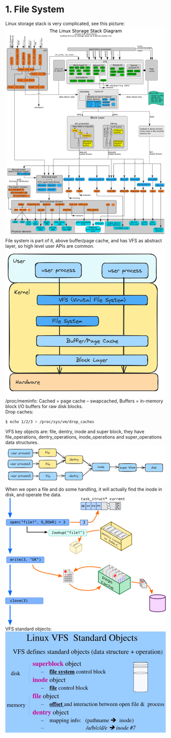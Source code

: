 # 1. File System
Linux storage stack is very complicated, see this picture:  
![alt text](images/linux_storage_stack.png)
File system is part of it, above buffer/page cache, and has VFS as abstract layer, so high level user APIs are common.  
![alt text](images/file_system.png)  
/proc/meminfo: Cached = page cache – swapcached, Buffers = in-memory block I/O buffers for raw disk blocks.  
Drop caches:  
```bash  
$ echo 1/2/3 > /proc/sys/vm/drop_caches  
```
VFS key objects are: file, dentry, inode and super block, they have file_operations, dentry_operations, inode_operations and super_operations data structures.  
![alt text](images/process_file_dentry_inode.png)  
When we open a file and do some handling, it will actually find the inode in disk, and operate the data.  
![alt text](images/open_write_close.png)  
VFS standard objects:  
![alt text](images/VFS_standard_objects.png)  
